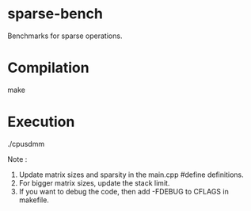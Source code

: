 # sparse-bench
Benchmarks for sparse operations.

# Compilation
make

# Execution
./cpusdmm 

Note : 
1. Update matrix sizes and sparsity in the main.cpp #define definitions. 
2. For bigger matrix sizes, update the stack limit.
3. If you want to debug the code, then add -FDEBUG to CFLAGS in makefile. 

